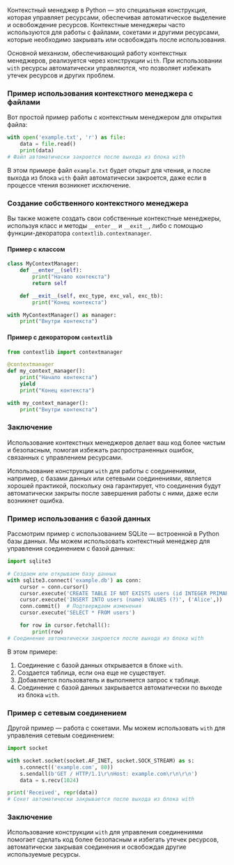 Контекстный менеджер в Python — это специальная конструкция, которая управляет ресурсами, обеспечивая автоматическое выделение и освобождение ресурсов. Контекстные менеджеры часто используются для работы с файлами, сокетами и другими ресурсами, которые необходимо закрывать или освобождать после использования.

Основной механизм, обеспечивающий работу контекстных менеджеров, реализуется через конструкции `with`. При использовании `with` ресурсы автоматически управляются, что позволяет избежать утечек ресурсов и других проблем.

### Пример использования контекстного менеджера с файлами

Вот простой пример работы с контекстным менеджером для открытия файла:


```python
with open('example.txt', 'r') as file:
    data = file.read()
    print(data)
# Файл автоматически закроется после выхода из блока with
```

В этом примере файл `example.txt` будет открыт для чтения, и после выхода из блока `with` файл автоматически закроется, даже если в процессе чтения возникнет исключение.

### Создание собственного контекстного менеджера

Вы также можете создать свои собственные контекстные менеджеры, используя класс и методы `__enter__` и `__exit__`, либо с помощью функции-декоратора `contextlib.contextmanager`.

#### Пример с классом

```python
class MyContextManager:
    def __enter__(self):
        print("Начало контекста")
        return self

    def __exit__(self, exc_type, exc_val, exc_tb):
        print("Конец контекста")

with MyContextManager() as manager:
    print("Внутри контекста")
```

#### Пример с декоратором `contextlib`

```python
from contextlib import contextmanager

@contextmanager
def my_context_manager():
    print("Начало контекста")
    yield
    print("Конец контекста")

with my_context_manager():
    print("Внутри контекста")
```

### Заключение

Использование контекстных менеджеров делает ваш код более чистым и безопасным, помогая избежать распространенных ошибок, связанных с управлением ресурсами.

Использование конструкции `with` для работы с соединениями, например, с базами данных или сетевыми соединениями, является хорошей практикой, поскольку она гарантирует, что соединения будут автоматически закрыты после завершения работы с ними, даже если возникнет ошибка.

### Пример использования с базой данных

Рассмотрим пример с использованием SQLite — встроенной в Python базы данных. Мы можем использовать контекстный менеджер для управления соединением с базой данных:

```python
import sqlite3

# Создаем или открываем базу данных
with sqlite3.connect('example.db') as conn:
    cursor = conn.cursor()
    cursor.execute('CREATE TABLE IF NOT EXISTS users (id INTEGER PRIMARY KEY, name TEXT)')
    cursor.execute('INSERT INTO users (name) VALUES (?)', ('Alice',))
    conn.commit()  # Подтверждаем изменения
    cursor.execute('SELECT * FROM users')

    for row in cursor.fetchall():
        print(row)
# Соединение автоматически закроется после выхода из блока with
```

В этом примере:

1. Соединение с базой данных открывается в блоке `with`.
2. Создается таблица, если она еще не существует.
3. Добавляется пользователь и выполняется запрос к таблице.
4. Соединение с базой данных закрывается автоматически по выходе из блока `with`.

### Пример с сетевым соединением

Другой пример — работа с сокетами. Мы можем использовать `with` для управления сетевым соединением:

```python
import socket

with socket.socket(socket.AF_INET, socket.SOCK_STREAM) as s:
    s.connect(('example.com', 80))
    s.sendall(b'GET / HTTP/1.1\r\nHost: example.com\r\n\r\n')
    data = s.recv(1024)

print('Received', repr(data))
# Сокет автоматически закрывается после выхода из блока with
```

### Заключение

Использование конструкции `with` для управления соединениями помогает сделать код более безопасным и избегать утечек ресурсов, автоматически закрывая соединения и освобождая другие используемые ресурсы.

